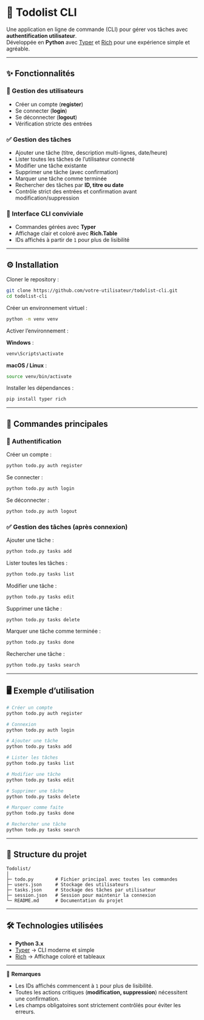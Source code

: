 # 📝 Todolist CLI

Une application en ligne de commande (CLI) pour gérer vos tâches avec **authentification utilisateur**.  
Développée en **Python** avec [Typer](https://typer.tiangolo.com/) et [Rich](https://rich.readthedocs.io/) pour une expérience simple et agréable.  

---

## ✨ Fonctionnalités

### 🔐 Gestion des utilisateurs
- Créer un compte (**register**)  
- Se connecter (**login**)  
- Se déconnecter (**logout**)  
- Vérification stricte des entrées  

### ✅ Gestion des tâches
- Ajouter une tâche (titre, description multi-lignes, date/heure)  
- Lister toutes les tâches de l’utilisateur connecté  
- Modifier une tâche existante  
- Supprimer une tâche (avec confirmation)  
- Marquer une tâche comme terminée  
- Rechercher des tâches par **ID, titre ou date**  
- Contrôle strict des entrées et confirmation avant modification/suppression  

### 🎨 Interface CLI conviviale
- Commandes gérées avec **Typer**  
- Affichage clair et coloré avec **Rich.Table**  
- IDs affichés à partir de `1` pour plus de lisibilité  

---

## ⚙️ Installation

Cloner le repository :  
```bash
git clone https://github.com/votre-utilisateur/todolist-cli.git
cd todolist-cli
```

Créer un environnement virtuel :  
```bash
python -m venv venv
```

Activer l’environnement :  

**Windows** :  
```bash
venv\Scripts\activate
```

**macOS / Linux** :  
```bash
source venv/bin/activate
```

Installer les dépendances :  
```bash
pip install typer rich
```

---

## 🚀 Commandes principales

### 🔐 Authentification
Créer un compte :  
```bash
python todo.py auth register
```

Se connecter :  
```bash
python todo.py auth login
```

Se déconnecter :  
```bash
python todo.py auth logout
```

### ✅ Gestion des tâches (après connexion)
Ajouter une tâche :  
```bash
python todo.py tasks add
```

Lister toutes les tâches :  
```bash
python todo.py tasks list
```

Modifier une tâche :  
```bash
python todo.py tasks edit
```

Supprimer une tâche :  
```bash
python todo.py tasks delete
```

Marquer une tâche comme terminée :  
```bash
python todo.py tasks done
```

Rechercher une tâche :  
```bash
python todo.py tasks search
```

---

## 🖥️ Exemple d’utilisation

```bash
# Créer un compte
python todo.py auth register

# Connexion
python todo.py auth login

# Ajouter une tâche
python todo.py tasks add

# Lister les tâches
python todo.py tasks list

# Modifier une tâche
python todo.py tasks edit

# Supprimer une tâche
python todo.py tasks delete

# Marquer comme faite
python todo.py tasks done

# Rechercher une tâche
python todo.py tasks search
```

---

## 📂 Structure du projet

```
Todolist/
│
├─ todo.py        # Fichier principal avec toutes les commandes
├─ users.json     # Stockage des utilisateurs
├─ tasks.json     # Stockage des tâches par utilisateur
├─ session.json   # Session pour maintenir la connexion
└─ README.md      # Documentation du projet
```

---

## 🛠️ Technologies utilisées
- **Python 3.x**  
- [Typer](https://typer.tiangolo.com/) → CLI moderne et simple  
- [Rich](https://rich.readthedocs.io/) → Affichage coloré et tableaux  

---

📌 **Remarques**  
- Les IDs affichés commencent à `1` pour plus de lisibilité.  
- Toutes les actions critiques (**modification, suppression**) nécessitent une confirmation.  
- Les champs obligatoires sont strictement contrôlés pour éviter les erreurs.  
